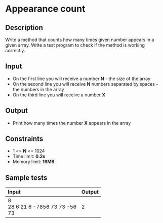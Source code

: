 # Appearance count

## Description
Write a method that counts how many times given number appears in a given array.
Write a test program to check if the method is working correctly.

## Input
- On the first line you will receive a number **N** - the size of the array
- On the second line you will receive **N** numbers separated by spaces - the numbers in the array
- On the third line you will receive a number **X**

## Output
- Print how many times the number **X** appears in the array

## Constraints
- 1 <= **N** <= 1024
- Time limit: **0.2s**
- Memory limit: **16MB**

## Sample tests

| Input | Output |
|:------|:-------|
| 8<br>28 6 21 6 -7856 73 73 -56<br>73 | 2 |
